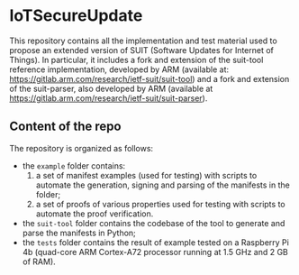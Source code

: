 # IoTSecureUpdate

This repository contains all the implementation and test material used to propose an extended version of SUIT (Software Updates for Internet of Things). In particular, it includes a fork and extension of the suit-tool reference implementation, developed by ARM (available at: https://gitlab.arm.com/research/ietf-suit/suit-tool) and a fork and extension of the suit-parser, also developed by ARM (available at https://gitlab.arm.com/research/ietf-suit/suit-parser). 

## Content of the repo

The repository is organized as follows:
* the `example` folder contains:
    1. a set of manifest examples (used for testing) with scripts to automate the generation, signing and parsing of the manifests in the folder;
    2. a set of proofs of various properties used for testing with scripts to automate the proof verification. 
* the `suit-tool` folder contains the codebase of the tool to generate and parse the manifests in Python;
* the `tests` folder contains the result of example tested on a Raspberry Pi 4b (quad-core ARM Cortex-A72 processor running at 1.5 GHz and 2 GB of RAM). 